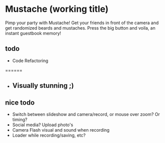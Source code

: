# Mustache (working title)

Pimp your party with Mustache! Get your friends in front of the camera and
get randomized beards and mustaches. Press the big button and voila, an
instant guestbook memory!

## todo

-   Code Refactoring


======

-   Visually stunning ;)
    -




## nice todo

-  Switch between slideshow and camera/record, or mouse over zoom?
    Or timing?
-  Social media? Upload photo's
-  Camera Flash visual and sound when recording
-   Loader while recording/saving, etc?
